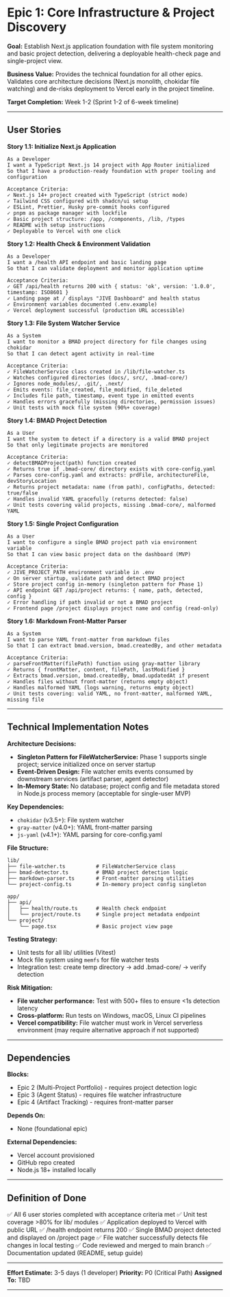 # Epic 1: Core Infrastructure & Project Discovery

**Goal:** Establish Next.js application foundation with file system monitoring and basic project detection, delivering a deployable health-check page and single-project view.

**Business Value:** Provides the technical foundation for all other epics. Validates core architecture decisions (Next.js monolith, chokidar file watching) and de-risks deployment to Vercel early in the project timeline.

**Target Completion:** Week 1-2 (Sprint 1-2 of 6-week timeline)

---

## User Stories

**Story 1.1: Initialize Next.js Application**

```
As a Developer
I want a TypeScript Next.js 14 project with App Router initialized
So that I have a production-ready foundation with proper tooling and configuration

Acceptance Criteria:
✓ Next.js 14+ project created with TypeScript (strict mode)
✓ Tailwind CSS configured with shadcn/ui setup
✓ ESLint, Prettier, Husky pre-commit hooks configured
✓ pnpm as package manager with lockfile
✓ Basic project structure: /app, /components, /lib, /types
✓ README with setup instructions
✓ Deployable to Vercel with one click
```

**Story 1.2: Health Check & Environment Validation**

```
As a Developer
I want a /health API endpoint and basic landing page
So that I can validate deployment and monitor application uptime

Acceptance Criteria:
✓ GET /api/health returns 200 with { status: 'ok', version: '1.0.0', timestamp: ISO8601 }
✓ Landing page at / displays "JIVE Dashboard" and health status
✓ Environment variables documented (.env.example)
✓ Vercel deployment successful (production URL accessible)
```

**Story 1.3: File System Watcher Service**

```
As a System
I want to monitor a BMAD project directory for file changes using chokidar
So that I can detect agent activity in real-time

Acceptance Criteria:
✓ FileWatcherService class created in /lib/file-watcher.ts
✓ Watches configured directories (docs/, src/, .bmad-core/)
✓ Ignores node_modules/, .git/, .next/
✓ Emits events: file_created, file_modified, file_deleted
✓ Includes file path, timestamp, event type in emitted events
✓ Handles errors gracefully (missing directories, permission issues)
✓ Unit tests with mock file system (90%+ coverage)
```

**Story 1.4: BMAD Project Detection**

```
As a User
I want the system to detect if a directory is a valid BMAD project
So that only legitimate projects are monitored

Acceptance Criteria:
✓ detectBMADProject(path) function created
✓ Returns true if .bmad-core/ directory exists with core-config.yaml
✓ Parses core-config.yaml and extracts: prdFile, architectureFile, devStoryLocation
✓ Returns project metadata: name (from path), configPaths, detected: true/false
✓ Handles invalid YAML gracefully (returns detected: false)
✓ Unit tests covering valid projects, missing .bmad-core/, malformed YAML
```

**Story 1.5: Single Project Configuration**

```
As a User
I want to configure a single BMAD project path via environment variable
So that I can view basic project data on the dashboard (MVP)

Acceptance Criteria:
✓ JIVE_PROJECT_PATH environment variable in .env
✓ On server startup, validate path and detect BMAD project
✓ Store project config in-memory (singleton pattern for Phase 1)
✓ API endpoint GET /api/project returns: { name, path, detected, config }
✓ Error handling if path invalid or not a BMAD project
✓ Frontend page /project displays project name and config (read-only)
```

**Story 1.6: Markdown Front-Matter Parser**

```
As a System
I want to parse YAML front-matter from markdown files
So that I can extract bmad.version, bmad.createdBy, and other metadata

Acceptance Criteria:
✓ parseFrontMatter(filePath) function using gray-matter library
✓ Returns { frontMatter, content, filePath, lastModified }
✓ Extracts bmad.version, bmad.createdBy, bmad.updatedAt if present
✓ Handles files without front-matter (returns empty object)
✓ Handles malformed YAML (logs warning, returns empty object)
✓ Unit tests covering: valid YAML, no front-matter, malformed YAML, missing file
```

---

## Technical Implementation Notes

**Architecture Decisions:**

- **Singleton Pattern for FileWatcherService:** Phase 1 supports single project; service initialized once on server startup
- **Event-Driven Design:** File watcher emits events consumed by downstream services (artifact parser, agent detector)
- **In-Memory State:** No database; project config and file metadata stored in Node.js process memory (acceptable for single-user MVP)

**Key Dependencies:**

- `chokidar` (v3.5+): File system watcher
- `gray-matter` (v4.0+): YAML front-matter parsing
- `js-yaml` (v4.1+): YAML parsing for core-config.yaml

**File Structure:**

```
lib/
├── file-watcher.ts          # FileWatcherService class
├── bmad-detector.ts         # BMAD project detection logic
├── markdown-parser.ts       # Front-matter parsing utilities
└── project-config.ts        # In-memory project config singleton

app/
├── api/
│   ├── health/route.ts      # Health check endpoint
│   └── project/route.ts     # Single project metadata endpoint
└── project/
    └── page.tsx             # Basic project view page
```

**Testing Strategy:**

- Unit tests for all lib/ utilities (Vitest)
- Mock file system using `memfs` for file watcher tests
- Integration test: create temp directory → add .bmad-core/ → verify detection

**Risk Mitigation:**

- **File watcher performance:** Test with 500+ files to ensure <1s detection latency
- **Cross-platform:** Run tests on Windows, macOS, Linux CI pipelines
- **Vercel compatibility:** File watcher must work in Vercel serverless environment (may require alternative approach if not supported)

---

## Dependencies

**Blocks:**

- Epic 2 (Multi-Project Portfolio) - requires project detection logic
- Epic 3 (Agent Status) - requires file watcher infrastructure
- Epic 4 (Artifact Tracking) - requires front-matter parser

**Depends On:**

- None (foundational epic)

**External Dependencies:**

- Vercel account provisioned
- GitHub repo created
- Node.js 18+ installed locally

---

## Definition of Done

✅ All 6 user stories completed with acceptance criteria met
✅ Unit test coverage >80% for lib/ modules
✅ Application deployed to Vercel with public URL
✅ /health endpoint returns 200
✅ Single BMAD project detected and displayed on /project page
✅ File watcher successfully detects file changes in local testing
✅ Code reviewed and merged to main branch
✅ Documentation updated (README, setup guide)

---

**Effort Estimate:** 3-5 days (1 developer)
**Priority:** P0 (Critical Path)
**Assigned To:** TBD

---

